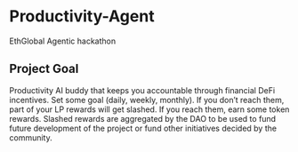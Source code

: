 # Productivity-Agent
EthGlobal Agentic hackathon
## **Project Goal**

Productivity AI buddy that keeps you accountable through financial DeFi incentives.
Set some goal (daily, weekly, monthly). If you don’t reach them, part of your LP rewards will get slashed. If you reach them, earn some token rewards.
Slashed rewards are aggregated by the DAO to be used to fund future development of the project or fund other initiatives decided by the community.
